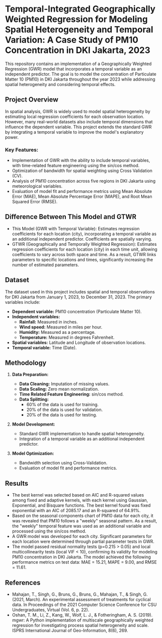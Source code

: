 # Temporal-Integrated Geographically Weighted Regression for Modeling Spatial Heterogeneity and Temporal Variation: A Case Study of PM10 Concentration in DKI Jakarta, 2023

This repository contains an implementation of a Geographically Weighted Regression (GWR) model that incorporates a temporal variable as an independent predictor. The goal is to model the concentration of Particulate Matter 10 (PM10) in DKI Jakarta throughout the year 2023 while addressing spatial heterogeneity and considering temporal effects.


## Project Overview

In spatial analysis, GWR is widely used to model spatial heterogeneity by estimating local regression coefficients for each observation location. However, many real-world datasets also include temporal dimensions that influence the dependent variable. This project extends the standard GWR by integrating a temporal variable to improve the model's explanatory power. 

### Key Features:
- Implementation of GWR with the ability to include temporal variables, with time-related feature engineering using the sin/cos method.
- Optimization of bandwidth for spatial weighting using Cross Validation (CV).
- Analysis of PM10 concentration across five regions in DKI Jakarta using meteorological variables.
- Evaluation of model fit and performance metrics using Mean Absolute Error (MAE), Mean Absolute Percentage Error (MAPE), and Root Mean Squared Error (RMSE).


## Difference Between This Model and GTWR

- This Model (GWR with Temporal Variable): Estimates regression coefficients for each location (city), incorporating a temporal variable as an additional independent predictor. Coefficients are spatially varying.
- GTWR (Geographically and Temporally Weighted Regression): Estimates regression coefficients for each location (city) in each time unit, allowing coefficients to vary across both space and time. As a result, GTWR links parameters to specific locations and times, significantly increasing the number of estimated parameters.


## Dataset

The dataset used in this project includes spatial and temporal observations for DKI Jakarta from January 1, 2023, to December 31, 2023. The primary variables include:
- **Dependent variable:** PM10 concentration (Particulate Matter 10).
- **Independent variables:**
  - **Rainfall:** Measured in inches.
  - **Wind speed:** Measured in miles per hour.
  - **Humidity:** Measured as a percentage.
  - **Temperature:** Measured in degrees Fahrenheit.
- **Spatial variables:** Latitude and Longitude of observation locations.
- **Temporal variable:** Time (Date).


## Methodology

1. **Data Preparation:**
   - **Data Cleaning:** Imputation of missing values.
   - **Data Scaling:** Zero mean normalization.
   - **Time Related Feature Engineering:** sin/cos method.
   - **Data Splitting:**
     - 60% of the data is used for training.
     - 20% of the data is used for validation.
     - 20% of the data is used for testing.

2. **Model Development:**
   - Standard GWR implementation to handle spatial heterogeneity.
   - Integration of a temporal variable as an additional independent predictor.

3. **Model Optimization:**
   - Bandwidth selection using Cross-Validation.
   - Evaluation of model fit and performance metrics.


## Results
- The best kernel was selected based on AIC and R-squared values among fixed and adaptive kernels, with each kernel using Gaussian, Exponential, and Bisquare functions. The best kernel found was fixed exponential with an AIC of 2085.17 and an R-squared of 64.91%.
- Based on the seasonal components chart of PM10 data for each city, it was revealed that PM10 follows a "weekly" seasonal pattern. As a result, the "weekly" temporal feature was used as an additional variable and processed using the sin/cos method.
- A GWR model was developed for each city. Significant parameters for each location were determined through partial parameter tests in GWR.
- The model passed residual normality tests (p=0.215 > 0.05) and local multicollinearity tests (local VIF < 10), confirming its validity for modeling PM10 concentration in DKI Jakarta.
The model achieved the following performance metrics on test data: MAE = 15.21, MAPE = 9.00, and RMSE = 11.61.


## References
- Mahajan, T., Singh, G., Bruns, G., Bruns, G., Mahajan, T., & Singh, G. (2021, March). An experimental assessment of treatments for cyclical data. In Proceedings of the 2021 Computer Science Conference for CSU Undergraduates, Virtual (Vol. 6, p. 22).
- Oshan, T. M., Li, Z., Kang, W., Wolf, L. J., & Fotheringham, A. S. (2019). mgwr: A Python implementation of multiscale geographically weighted regression for investigating process spatial heterogeneity and scale. ISPRS International Journal of Geo-Information, 8(6), 269.

